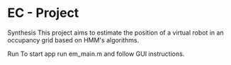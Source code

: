 # EC - Project



Synthesis
This project aims to estimate the position of a virtual robot in an occupancy grid based on HMM's algorithms. 

Run
To start app run em_main.m and follow GUI instructions.



